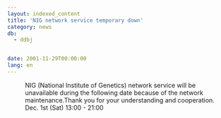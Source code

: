 ```yaml
---
layout: indexed_content
title: 'NIG network service temporary down'
category: news
db:
  - ddbj


date: 2001-11-29T00:00:00
lang: en
---
```


<dd>NIG (National Institute of Genetics) network service will be unavailable during the following date because of the network maintenance.Thank you for your understanding and cooperation.<br>
<dd>Dec. 1st (Sat) 13:00 - 21:00</dd>
</dd>
